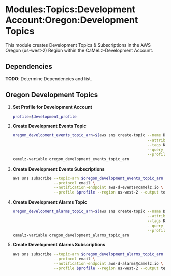 # Modules:Topics:Development Account:Oregon:Development Topics

This module creates Development Topics & Subscriptions in the AWS Oregon (us-west-2) Region within the
CaMeLz-Development Account.

## Dependencies

**TODO**: Determine Dependencies and list.

## Oregon Development Topics

1. **Set Profile for Development Account**

    ```bash
    profile=$development_profile
    ```

1. **Create Development Events Topic**

    ```bash
    oregon_development_events_topic_arn=$(aws sns create-topic --name Development-Events \
                                                               --attributes "DisplayName=CMLD Events" \
                                                               --tags Key=Name,Value=Development-Events-Topic Key=Company,Value=CaMeLz Key=Environment,Value=Development \
                                                               --query 'TopicArn' \
                                                               --profile $profile --region us-west-2 --output text)
    camelz-variable oregon_development_events_topic_arn
    ```

1. **Create Development Events Subscriptions**

    ```bash
    aws sns subscribe --topic-arn $oregon_development_events_topic_arn \
                      --protocol email \
                      --notification-endpoint aws-d-events@camelz.io \
                      --profile $profile --region us-west-2 --output text
    ```

1. **Create Development Alarms Topic**

    ```bash
    oregon_development_alarms_topic_arn=$(aws sns create-topic --name Development-Alarms \
                                                               --attributes "DisplayName=CMLD Alarms" \
                                                               --tags Key=Name,Value=Development-Alarms-Topic Key=Company,Value=CaMeLz Key=Environment,Value=Development \
                                                               --query 'TopicArn' \
                                                               --profile $profile --region us-west-2 --output text)
    camelz-variable oregon_development_alarms_topic_arn
    ```

1. **Create Development Alarms Subscriptions**

    ```bash
    aws sns subscribe --topic-arn $oregon_development_alarms_topic_arn \
                      --protocol email \
                      --notification-endpoint aws-d-alarms@camelz.io \
                      --profile $profile --region us-west-2 --output text
    ```
